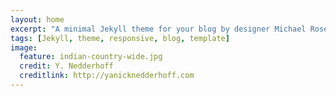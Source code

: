 ```yaml
---
layout: home
excerpt: "A minimal Jekyll theme for your blog by designer Michael Rose."
tags: [Jekyll, theme, responsive, blog, template]
image:
  feature: indian-country-wide.jpg
  credit: Y. Nedderhoff
  creditlink: http://yanicknedderhoff.com
---
```

